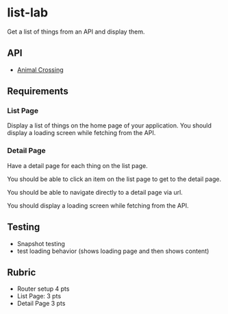 # list-lab

Get a list of things from an API and display them.

## API

- [Animal Crossing](https://github.com/yaycub/acnh-villager-api)

## Requirements

### List Page

Display a list of things on the home page of your application. You should display
a loading screen while fetching from the API.

### Detail Page

Have a detail page for each thing on the list page.

You should be able to click an item on the list page to get to the detail page.

You should be able to navigate directly to a detail page via url.

You should display a loading screen while fetching from the API.

## Testing

- Snapshot testing
- test loading behavior (shows loading page and then shows content)

## Rubric

- Router setup 4 pts
- List Page: 3 pts
- Detail Page 3 pts
